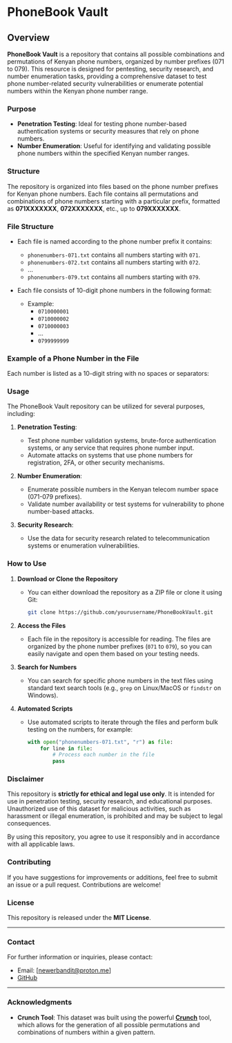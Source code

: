 # PhoneBook Vault

## Overview

**PhoneBook Vault** is a repository that contains all possible combinations and permutations of Kenyan phone numbers, organized by number prefixes (071 to 079). This resource is designed for pentesting, security research, and number enumeration tasks, providing a comprehensive dataset to test phone number-related security vulnerabilities or enumerate potential numbers within the Kenyan phone number range.

### Purpose

- **Penetration Testing**: Ideal for testing phone number-based authentication systems or security measures that rely on phone numbers.
- **Number Enumeration**: Useful for identifying and validating possible phone numbers within the specified Kenyan number ranges.

### Structure

The repository is organized into files based on the phone number prefixes for Kenyan phone numbers. Each file contains all permutations and combinations of phone numbers starting with a particular prefix, formatted as **071XXXXXXX**, **072XXXXXXX**, etc., up to **079XXXXXXX**.

### File Structure

- Each file is named according to the phone number prefix it contains:
    - `phonenumbers-071.txt` contains all numbers starting with `071`.
    - `phonenumbers-072.txt` contains all numbers starting with `072`.
    - ...
    - `phonenumbers-079.txt` contains all numbers starting with `079`.

- Each file consists of 10-digit phone numbers in the following format:
    - Example:
        - `0710000001`
        - `0710000002`
        - `0710000003`
        - ...
        - `0799999999`

### Example of a Phone Number in the File

Each number is listed as a 10-digit string with no spaces or separators:


### Usage

The PhoneBook Vault repository can be utilized for several purposes, including:

1. **Penetration Testing**: 
   - Test phone number validation systems, brute-force authentication systems, or any service that requires phone number input.
   - Automate attacks on systems that use phone numbers for registration, 2FA, or other security mechanisms.

2. **Number Enumeration**:
   - Enumerate possible numbers in the Kenyan telecom number space (071-079 prefixes).
   - Validate number availability or test systems for vulnerability to phone number-based attacks.

3. **Security Research**:
   - Use the data for security research related to telecommunication systems or enumeration vulnerabilities.

### How to Use

1. **Download or Clone the Repository**
   - You can either download the repository as a ZIP file or clone it using Git:
     ```bash
     git clone https://github.com/yourusername/PhoneBookVault.git
     ```

2. **Access the Files**
   - Each file in the repository is accessible for reading. The files are organized by the phone number prefixes (`071` to `079`), so you can easily navigate and open them based on your testing needs.

3. **Search for Numbers**
   - You can search for specific phone numbers in the text files using standard text search tools (e.g., `grep` on Linux/MacOS or `findstr` on Windows).

4. **Automated Scripts**
   - Use automated scripts to iterate through the files and perform bulk testing on the numbers, for example:
     ```python
     with open("phonenumbers-071.txt", "r") as file:
         for line in file:
             # Process each number in the file
             pass
     ```

### Disclaimer

This repository is **strictly for ethical and legal use only**. It is intended for use in penetration testing, security research, and educational purposes. Unauthorized use of this dataset for malicious activities, such as harassment or illegal enumeration, is prohibited and may be subject to legal consequences.

By using this repository, you agree to use it responsibly and in accordance with all applicable laws.

### Contributing

If you have suggestions for improvements or additions, feel free to submit an issue or a pull request. Contributions are welcome!

### License

This repository is released under the **MIT License**.

---

### Contact

For further information or inquiries, please contact:
- Email: [newerbandit@proton.me]
- [GitHub](https://github.com/njeru-codes)

---

### Acknowledgments
- **Crunch Tool**: This dataset was built using the powerful **[Crunch](https://github.com/Crunch/Crunch-2)** tool, which allows for the generation of all possible permutations and combinations of numbers within a given pattern. 

